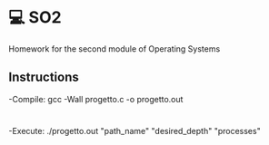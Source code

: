 # 💻 SO2
Homework for the second module of Operating Systems

## Instructions 
-Compile: gcc -Wall progetto.c -o progetto.out 
# 
-Execute: ./progetto.out "path_name" "desired_depth" "processes"
